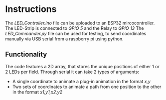 # Instructions
The *LED_Controller.ino* file can be uploaded to an ESP32 mircocontroller.
The LED-Strip is connected to *GPIO 5* and the Relay to *GPIO 13*
The *LED_Commander.py* file can be used for testing, to send coordinates manually via USB serial from a raspberry pi using python.
## Functionality
The code features a 2D array, that stores the unique positions of either 1 or 2 LEDs per field. Through serial it can take 2 types of arguments:
- A single coordinate to animate a plug-in animation in the format *x,y*
- Two sets of coordinates to animate a path from one position to the other in the format *x1,y1,x2,y2*